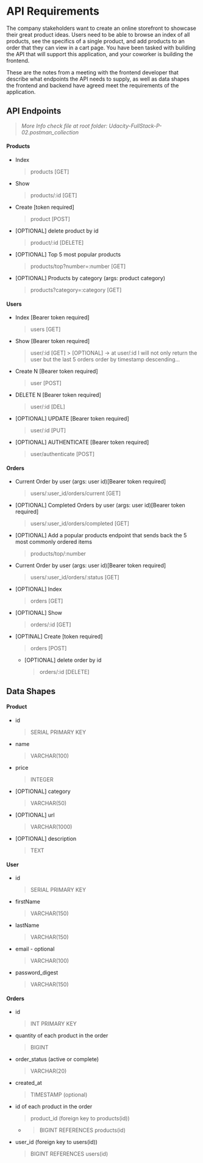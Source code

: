# API Requirements

The company stakeholders want to create an online storefront to showcase their great product ideas. Users need to be able to browse an index of all products, see the specifics of a single product, and add products to an order that they can view in a cart page. You have been tasked with building the API that will support this application, and your coworker is building the frontend.

These are the notes from a meeting with the frontend developer that describe what endpoints the API needs to supply, as well as data shapes the frontend and backend have agreed meet the requirements of the application.

## API Endpoints

> _More Info check file at root folder: Udacity-FullStack-P-02.postman_collection_

#### Products

- Index
  > products [GET]
- Show
  > products/:id [GET]
- Create [token required]
  > product [POST]
- [OPTIONAL] delete product by id
  > product/:id [DELETE]
- [OPTIONAL] Top 5 most popular products
  > products/top?number=:number [GET]
- [OPTIONAL] Products by category (args: product category)
  > products?category=:category [GET]

#### Users

- Index [Bearer token required]
  > users [GET]
- Show [Bearer token required]
  > user/:id [GET] > [OPTIONAL] -> at user/:id I will not only return the user but the last 5 orders order by timestamp descending...
- Create N [Bearer token required]
  > user [POST]
- DELETE N [Bearer token required]
  > user/:id [DEL]
- [OPTIONAL] UPDATE [Bearer token required]
  > user/:id [PUT]
- [OPTIONAL] AUTHENTICATE [Bearer token required]
  > user/authenticate [POST]

#### Orders

<!-- I just made one endpoint that fullfill the both first request below -->

- Current Order by user (args: user id)[Bearer token required]
  > users/:user_id/orders/current [GET]
- [OPTIONAL] Completed Orders by user (args: user id)[Bearer token required]
  > users/:user_id/orders/completed [GET]
- [OPTIONAL] Add a popular products endpoint that sends back the 5 most commonly ordered items
  > products/top/:number

<!-- The both request above will be replaced by: -->

- Current Order by user (args: user id)[Bearer token required]

  > users/:user_id/orders/:status [GET]

- [OPTIONAL] Index
  > orders [GET]
- [OPTIONAL] Show
  > orders/:id [GET]
- [OPTINAL] Create [token required]
  > orders [POST]
  - [OPTIONAL] delete order by id
    > orders/:id [DELETE]

## Data Shapes

#### Product

- id
  > SERIAL PRIMARY KEY
- name
  > VARCHAR(100)
- price
  > INTEGER
- [OPTIONAL] category
  > VARCHAR(50)
- [OPTIONAL] url
  > VARCHAR(1000)
- [OPTIONAL] description
  > TEXT

#### User

- id
  > SERIAL PRIMARY KEY
- firstName
  > VARCHAR(150)
- lastName
  > VARCHAR(150)
- email - optional
  > VARCHAR(100)
- password_digest
  > VARCHAR(150)

#### Orders

- id
  > INT PRIMARY KEY
- quantity of each product in the order
  > BIGINT
- order_status (active or complete)
  > VARCHAR(20)
- created_at
  > TIMESTAMP (optional)
- id of each product in the order
  > product_id (foreign key to products(id))
  - > BIGINT REFERENCES products(id)
- user_id (foreign key to users(id))
  > BIGINT REFERENCES users(id)
